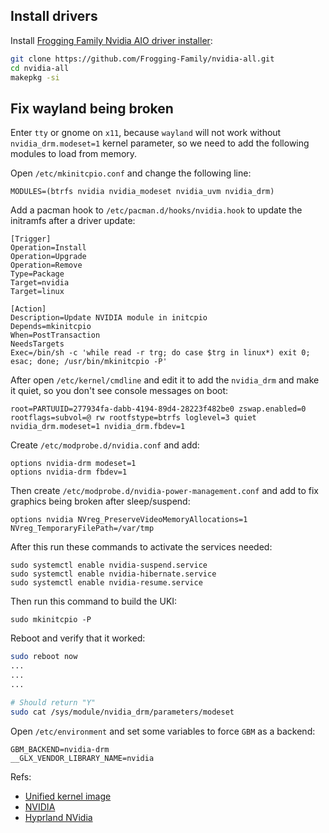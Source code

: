 ## Install drivers
Install [Frogging Family Nvidia AIO driver installer](https://github.com/Frogging-Family/nvidia-all):
```bash
git clone https://github.com/Frogging-Family/nvidia-all.git
cd nvidia-all
makepkg -si
```


## Fix wayland being broken
Enter `tty` or gnome on `x11`, because `wayland` will not work without `nvidia_drm.modeset=1` kernel parameter, so we need to add the following modules to load from memory. 

Open `/etc/mkinitcpio.conf` and change the following line:
```
MODULES=(btrfs nvidia nvidia_modeset nvidia_uvm nvidia_drm)
```

Add a pacman hook to `/etc/pacman.d/hooks/nvidia.hook` to update the initramfs after a driver update:
```
[Trigger]
Operation=Install
Operation=Upgrade
Operation=Remove
Type=Package
Target=nvidia
Target=linux

[Action]
Description=Update NVIDIA module in initcpio
Depends=mkinitcpio
When=PostTransaction
NeedsTargets
Exec=/bin/sh -c 'while read -r trg; do case $trg in linux*) exit 0; esac; done; /usr/bin/mkinitcpio -P'
```

After open `/etc/kernel/cmdline` and edit it to add the `nvidia_drm` and make it quiet, so you don't see console messages on boot:
```
root=PARTUUID=277934fa-dabb-4194-89d4-28223f482be0 zswap.enabled=0 rootflags=subvol=@ rw rootfstype=btrfs loglevel=3 quiet nvidia_drm.modeset=1 nvidia_drm.fbdev=1
```

Create `/etc/modprobe.d/nvidia.conf` and add:
```
options nvidia-drm modeset=1
options nvidia-drm fbdev=1
```

Then create `/etc/modprobe.d/nvidia-power-management.conf` and add to fix graphics being broken after sleep/suspend:
```
options nvidia NVreg_PreserveVideoMemoryAllocations=1 NVreg_TemporaryFilePath=/var/tmp
```
After this run these commands to activate the services needed:
```
sudo systemctl enable nvidia-suspend.service
sudo systemctl enable nvidia-hibernate.service
sudo systemctl enable nvidia-resume.service
```

Then run this command to build the UKI:
```
sudo mkinitcpio -P
```

Reboot and verify that it worked:
```bash
sudo reboot now
...
...
...

# Should return "Y"
sudo cat /sys/module/nvidia_drm/parameters/modeset
```

Open `/etc/environment` and set some variables to force `GBM` as a backend:
```
GBM_BACKEND=nvidia-drm
__GLX_VENDOR_LIBRARY_NAME=nvidia
```

Refs:
- [Unified kernel image](https://wiki.archlinux.org/title/Unified_kernel_image)
- [NVIDIA](https://wiki.archlinux.org/title/NVIDIA)
- [Hyprland NVidia](https://wiki.hyprland.org/Nvidia/)